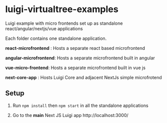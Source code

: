 # luigi-virtualtree-examples

Luigi example with micro frontends set up as standalone react/angular/nextjs/vue applications

Each folder contains one standalone application.

**react-microfrontend** : Hosts a separate react based microfrontend

**angular-microfrontend**: Hosts a separate microfrontend built in angular

**vue-micro-frontend**: Hosts a separate microfrontend built in vue js


**next-core-app** : Hosts Luigi Core and adjacent NextJs simple microfrotend

## Setup 

1. Run `npm install` then `npm start` in all the standalone applications 

2. Go to the **main** Next JS Luigi app http://localhost:3000/
